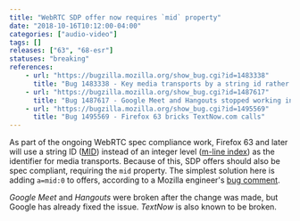 ```yaml
---
title: "WebRTC SDP offer now requires `mid` property"
date: "2018-10-16T10:12:00-04:00"
categories: ["audio-video"]
tags: []
releases: ["63", "68-esr"]
statuses: "breaking"
references:
    - url: "https://bugzilla.mozilla.org/show_bug.cgi?id=1483338"
      title: "Bug 1483338 - Key media transports by a string id rather than level"
    - url: "https://bugzilla.mozilla.org/show_bug.cgi?id=1487617"
      title: "Bug 1487617 - Google Meet and Hangouts stopped working in Firefox 63"
    - url: "https://bugzilla.mozilla.org/show_bug.cgi?id=1495569"
      title: "Bug 1495569 - Firefox 63 bricks TextNow.com calls"
---
```

As part of the ongoing WebRTC spec compliance work, Firefox 63 and later will use a string ID ([MID](https://developer.mozilla.org/docs/Web/API/RTCIceCandidate/sdpMid)) instead of an integer level ([m-line index](https://developer.mozilla.org/docs/Web/API/RTCIceCandidate/sdpMLineIndex)) as the identifier for media transports. Because of this, SDP offers should also be spec compliant, requiring the `mid` property. The simplest solution here is adding `a=mid:0` to offers, according to a Mozilla engineer's [bug comment](https://bugzilla.mozilla.org/show_bug.cgi?id=1495569#c17).

*Google Meet* and *Hangouts* were broken after the change was made, but Google has already fixed the issue. *TextNow* is also known to be broken.
